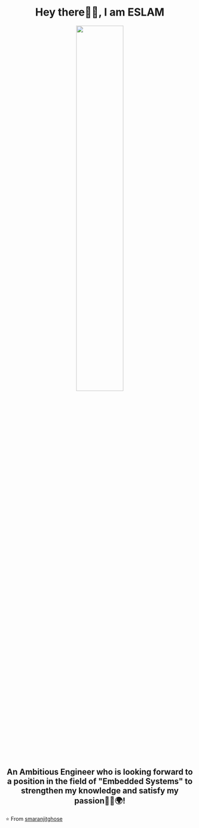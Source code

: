 <h1 align= "center"><b>Hey there🙋‍♂️, I am ESLAM </b></h1>
<p align="center"><img width=50% src="https://media.giphy.com/media/IThjAlJnD9WNO/giphy.gif"></p>
<h2 align= "center"><b>An Ambitious Engineer who is looking forward to a position in the field of "Embedded Systems" to strengthen
my knowledge and satisfy my passion🧠🤝🌍!</b></h2>

⭐️ From [smaranjitghose](https://github.com/smaranjitghose)
